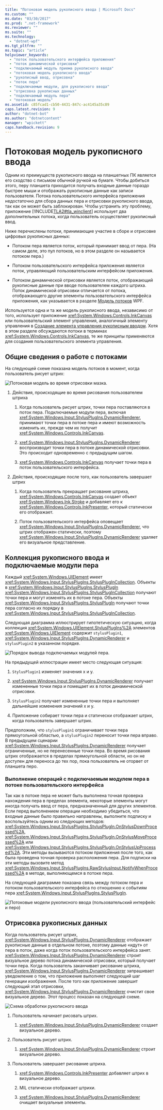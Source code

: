 ```yaml
---
title: "Потоковая модель рукописного ввода | Microsoft Docs"
ms.custom: ""
ms.date: "03/30/2017"
ms.prod: ".net-framework"
ms.reviewer: ""
ms.suite: ""
ms.technology: 
  - "dotnet-wpf"
ms.tgt_pltfrm: ""
ms.topic: "article"
helpviewer_keywords: 
  - "поток пользовательского интерфейса приложения"
  - "поток динамической отрисовки"
  - "подключаемый модуль приема рукописного ввода"
  - "потоковая модель рукописного ввода"
  - "рукописный ввод, отрисовка"
  - "поток пера"
  - "подключаемые модули, для рукописного ввода"
  - "отрисовка рукописных данных"
  - "подключаемый модуль пера"
  - "потоковая модель"
ms.assetid: c85fcad1-cb50-4431-847c-ac4145a35c89
caps.latest.revision: 9
author: "dotnet-bot"
ms.author: "dotnetcontent"
manager: "wpickett"
caps.handback.revision: 9
---
```

# Потоковая модель рукописного ввода
Одним из преимуществ рукописного ввода на планшетных ПК является его сходство с письмом обычной ручкой на бумаге.  Чтобы добиться этого, перу планшета приходится получать входные данные гораздо быстрее мыши и отображать рукописные данные как записи пользователя.  Потока пользовательского интерфейса приложения недостаточно для сбора данных пера и отрисовки рукописного ввода, так как он может быть заблокирован.  Чтобы устранить эту проблему, приложение [!INCLUDE[TLA2#tla_winclient](../../../../includes/tla2sharptla-winclient-md.md)] использует два дополнительных потока, когда пользователь осуществляет рукописный ввод.  
  
 Ниже перечислены потоки, принимающие участие в сборе и отрисовке цифровых рукописных данных:  
  
-   Потоком пера является поток, который принимает ввод от пера.  \(На самом деле, это пул потоков, но в этом разделе он называется потоком пера.\)  
  
-   Потоком пользовательского интерфейса приложения является поток, управляющий пользовательским интерфейсом приложения.  
  
-   Потоком динамической отрисовки является поток, отображающий рукописные данные при вводе пользователем каждого штриха.  Поток динамической отрисовки отличается от потока, отображающего другие элементы пользовательского интерфейса приложения, как указывается в разделе [Модель потоков](../../../../docs/framework/wpf/advanced/threading-model.md) WPF.  
  
 Используется одна и та же модель рукописного ввода, независимо от того, использует приложение <xref:System.Windows.Controls.InkCanvas> или пользовательский элемент управления, аналогичный элементу управления в [Создание элемента управления рукописным вводом](../../../../docs/framework/wpf/advanced/creating-an-ink-input-control.md).  Хотя в этом разделе обсуждаются потоки в терминах <xref:System.Windows.Controls.InkCanvas>, те же принципы применяются для создания пользовательского элемента управления.  
  
## Общие сведения о работе с потоками  
 На следующей схеме показана модель потоков в момент, когда пользователь рисует штрих:  
  
 ![Потоковая модель во время отрисовки мазка.](../../../../docs/framework/wpf/advanced/media/inkthreading-drawingink.png "InkThreading\_DrawingInk")  
  
1.  Действия, происходящие во время рисования пользователем штриха  
  
    1.  Когда пользователь рисует штрих, точки пера поставляются в поток пера.  Подключаемые модули пера, включая <xref:System.Windows.Input.StylusPlugIns.DynamicRenderer>, принимают точки пера в потоке пера и имеют возможность изменить их, прежде чем их получит <xref:System.Windows.Controls.InkCanvas>.  
  
    2.  <xref:System.Windows.Input.StylusPlugIns.DynamicRenderer> воспроизводит точки пера в потоке динамической отрисовки.  Это происходит одновременно с предыдущим шагом.  
  
    3.  <xref:System.Windows.Controls.InkCanvas> получает точки пера в поток пользовательского интерфейса.  
  
2.  Действия, происходящие после того, как пользователь завершает штрих  
  
    1.  Когда пользователь прекращает рисование штриха, <xref:System.Windows.Controls.InkCanvas> создает объект <xref:System.Windows.Ink.Stroke> и добавляет его к <xref:System.Windows.Controls.InkPresenter>, который статически его отображает.  
  
    2.  Поток пользовательского интерфейса оповещает <xref:System.Windows.Input.StylusPlugIns.DynamicRenderer>, что штрих отображен статически, поэтому <xref:System.Windows.Input.StylusPlugIns.DynamicRenderer> удаляет его визуальное представление.  
  
## Коллекция рукописного ввода и подключаемые модули пера  
 Каждый <xref:System.Windows.UIElement> имеет <xref:System.Windows.Input.StylusPlugIns.StylusPlugInCollection>.  Объекты в <xref:System.Windows.Input.StylusPlugIns.StylusPlugIn> <xref:System.Windows.Input.StylusPlugIns.StylusPlugInCollection> получают точки пера и могут изменять их в потоке пера.  Объекты <xref:System.Windows.Input.StylusPlugIns.StylusPlugIn> получают точки пера согласно их порядку в <xref:System.Windows.Input.StylusPlugIns.StylusPlugInCollection>.  
  
 Следующая диаграмма иллюстрирует гипотетическую ситуацию, когда коллекция <xref:System.Windows.UIElement.StylusPlugIns%2A> элементов <xref:System.Windows.UIElement> содержит `stylusPlugin1`, <xref:System.Windows.Input.StylusPlugIns.DynamicRenderer> и `stylusPlugin2` в указанном порядке.  
  
 ![Порядок вывода подключаемых модулей пера.](../../../../docs/framework/wpf/advanced/media/inkthreading-pluginorder.png "InkThreading\_PluginOrder")  
  
 На предыдущей иллюстрации имеет место следующая ситуация:  
  
1.  `StylusPlugin1` изменяет значения x и y.  
  
2.  <xref:System.Windows.Input.StylusPlugIns.DynamicRenderer> получает измененные точки пера и помещает их в поток динамической отрисовки.  
  
3.  `StylusPlugin2` получает измененные точки пера и выполняет дальнейшие изменения значений x и y.  
  
4.  Приложение собирает точки пера и статически отображает штрих, когда пользователь завершает штрих.  
  
 Предположим, что `stylusPlugin1` ограничивает точки пера прямоугольной областью, а `stylusPlugin2` переносит точки пера вправо.  В предыдущем сценарии <xref:System.Windows.Input.StylusPlugIns.DynamicRenderer> получает ограниченные, но не перенесенные точки пера.  Во время рисования штрих отображается в пределах прямоугольной области, но он не доступен для переноса до тех пор, пока пользователь не оторвет от планшета перо.  
  
### Выполнение операций с подключаемым модулем пера в потоке пользовательского интерфейса  
 Так как в потоке пера не может быть выполнена точная проверка нахождения пера в пределах элемента, некоторые элементы могут иногда получать ввод от пера, предназначенный для других элементов.  Если перед выполнением операции необходимо убедиться, что входные данные было правильно направлены, выполните подписку и воспользуйтесь одним из следующих методов: <xref:System.Windows.Input.StylusPlugIns.StylusPlugIn.OnStylusDownProcessed%2A>, <xref:System.Windows.Input.StylusPlugIns.StylusPlugIn.OnStylusMoveProcessed%2A> или <xref:System.Windows.Input.StylusPlugIns.StylusPlugIn.OnStylusUpProcessed%2A>.  Эти методы вызываются потоком приложения после того, как была проведена точная проверка расположения пера.  Для подписки на эти методы вызовите метод <xref:System.Windows.Input.StylusPlugIns.RawStylusInput.NotifyWhenProcessed%2A> в методе, выполняющемся в потоке пера.  
  
 На следующей диаграмме показана связь между потоком пера и потоком пользовательского интерфейса по отношению к событиям пера <xref:System.Windows.Input.StylusPlugIns.StylusPlugIn>.  
  
 ![Потоковые модели рукописного ввода &#40;пользовательский интерфейс и перо&#41;](../../../../docs/framework/wpf/advanced/media/inkthreading-plugincallbacks.png "InkThreading\_PluginCallbacks")  
  
## Отрисовка рукописных данных  
 Когда пользователь рисует штрих, <xref:System.Windows.Input.StylusPlugIns.DynamicRenderer> отображает рукописные данные в отдельном потоке, поэтому данные «идут» от пера в поток, даже когда поток пользовательского интерфейса занят.  <xref:System.Windows.Input.StylusPlugIns.DynamicRenderer> строит визуальное дерево потока динамической отрисовки, который получает точки пера.  Когда пользователь заканчивает рисование штриха, <xref:System.Windows.Input.StylusPlugIns.DynamicRenderer> запрашивает уведомление о том, что приложение выполняет следующий шаг генерации изображения.  После того как приложение завершит следующий этап отрисовки, <xref:System.Windows.Input.StylusPlugIns.DynamicRenderer> очистит свое визуальное дерево.  Этот процесс показан на следующей схеме.  
  
 ![Схема обработки рукописного ввода](../../../../docs/framework/wpf/advanced/media/inkthreading-visualtree.png "InkThreading\_VisualTree")  
  
1.  Пользователь начинает рисовать штрих.  
  
    1.  <xref:System.Windows.Input.StylusPlugIns.DynamicRenderer> создает визуальное дерево.  
  
2.  Пользователь рисует штрих.  
  
    1.  <xref:System.Windows.Input.StylusPlugIns.DynamicRenderer> строит визуальное дерево.  
  
3.  Пользователь завершает рисование штриха.  
  
    1.  <xref:System.Windows.Controls.InkPresenter> добавляет штрих в визуальное дерево.  
  
    2.  MIL статически отображает штрихи.  
  
    3.  <xref:System.Windows.Input.StylusPlugIns.DynamicRenderer> очищает визуальные элементы.